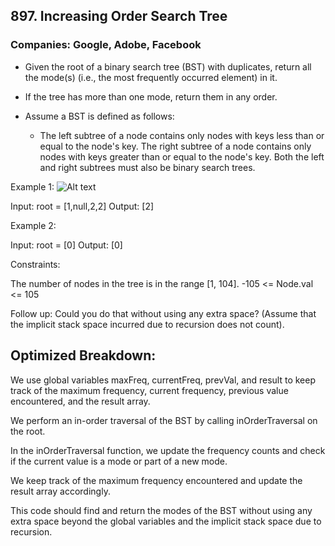 ## 897. Increasing Order Search Tree

### Companies: Google, Adobe, Facebook

- Given the root of a binary search tree (BST) with duplicates, return all the mode(s) (i.e., the most frequently occurred element) in it.

- If the tree has more than one mode, return them in any order.

- Assume a BST is defined as follows:
  - The left subtree of a node contains only nodes with keys less than or equal to the node's key.
    The right subtree of a node contains only nodes with keys greater than or equal to the node's key.
    Both the left and right subtrees must also be binary search trees.

Example 1:
![Alt text](https://assets.leetcode.com/uploads/2021/03/11/mode-tree.jpg)

Input: root = [1,null,2,2]
Output: [2]

Example 2:

Input: root = [0]
Output: [0]

Constraints:

The number of nodes in the tree is in the range [1, 104].
-105 <= Node.val <= 105

Follow up: Could you do that without using any extra space? (Assume that the implicit stack space incurred due to recursion does not count).

## Optimized Breakdown:

We use global variables maxFreq, currentFreq, prevVal, and result to keep track of the maximum frequency, current frequency, previous value encountered, and the result array.

We perform an in-order traversal of the BST by calling inOrderTraversal on the root.

In the inOrderTraversal function, we update the frequency counts and check if the current value is a mode or part of a new mode.

We keep track of the maximum frequency encountered and update the result array accordingly.

This code should find and return the modes of the BST without using any extra space beyond the global variables and the implicit stack space due to recursion.
